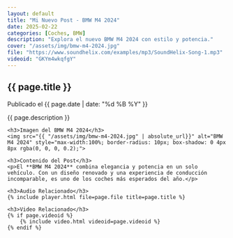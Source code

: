 ```yaml
---
layout: default
title: "Mi Nuevo Post - BMW M4 2024"
date: 2025-02-22
categories: [Coches, BMW]
description: "Explora el nuevo BMW M4 2024 con estilo y potencia."
cover: "/assets/img/bmw-m4-2024.jpg"
file: "https://www.soundhelix.com/examples/mp3/SoundHelix-Song-1.mp3"
videoid: "GKYm4wkqfgY"
---
```


<div class="single-post">
    <h2>{{ page.title }}</h2>
    <p>Publicado el {{ page.date | date: "%d %B %Y" }}</p>
    <p>{{ page.description }}</p>

    <h3>Imagen del BMW M4 2024</h3>
    <img src="{{ "/assets/img/bmw-m4-2024.jpg" | absolute_url}}" alt="BMW M4 2024" style="max-width:100%; border-radius: 10px; box-shadow: 0 4px 8px rgba(0, 0, 0, 0.2);">

    <h3>Contenido del Post</h3>
    <p>El **BMW M4 2024** combina elegancia y potencia en un solo vehículo. Con un diseño renovado y una experiencia de conducción incomparable, es uno de los coches más esperados del año.</p>

    <h3>Audio Relacionado</h3>
    {% include player.html file=page.file title=page.title %}

    <h3>Video Relacionado</h3>
    {% if page.videoid %}
        {% include video.html videoid=page.videoid %}
    {% endif %}
</div>
